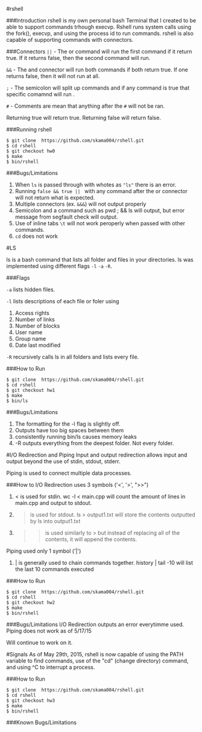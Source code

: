 #rshell


###Introduction
rshell is my own personal bash Terminal that I created to be able to support commands trhough execvp. Rshell runs system calls using the fork(), execvp, and using the process id to run commands. rshell is also capable of supporting commands with connectors.


###Connectors
`||` - The or command will run the first command if it return true. If it returns false, then the second command will run. 

`&&` - The and connector will run both commands if both return true. If one returns false, then it will not run at all.

`;` - The semicolon will split up commands and if any command is true that specific comamnd will run .

`#` - Comments are mean that anything after the `#` will not be ran.


Returning true will return true. Returning false will return false. 

###Running rshell

 ```
 $ git clone  https://github.com/skama004/rshell.git
 $ cd rshell
 $ git checkout hw0
 $ make
 $ bin/rshell
 ```
###Bugs/Limitations

1. When `ls` is passed through with whotes as `"ls"` there is an error.
2. Running `false && true || ` with any command after the or connector will not return what is expected. 
3. Multiple connectors (ex. `&&&`) will not output properly
4. Semicolon and a command such as pwd ; && ls will output, but error message from segfault check will output.
5. Use of inline tabs `\t` will not work peroperly when passed with other commands.
6. `cd` does not work

#LS 

ls is a bash command that lists all folder and files in your directories. ls was implemented using different flags `-l` `-a` `-R`. 


###Flags

`-a` lists hidden files.

`-l` lists descriptions of each file or foler using 

1. Access rights
2. Number of links
3. Number of blocks
4. User name
5. Group name
6. Date last modified

`-R` recursively calls ls in all folders and lists every file.

###How to Run
 ```
 $ git clone  https://github.com/skama004/rshell.git
 $ cd rshell
 $ git checkout hw1
 $ make
 $ bin/ls
 ```
 
###Bugs/Limitations
1. The formatting for the -l flag is slightly off.
2. Outputs have too big spaces between them
3. consistently running bin/ls causes memory leaks
4. -R outputs everything from the deepest folder. Not every folder.


#I/O Redirection and Piping
Input and output redirection allows input and output beyond the use of stdin, stdout, stderr.

Piping is used to connect multiple data processes. 

###How to
I/O Redirection uses 3 symbols ('<', '>', ">>")
1. < is used for stdin. wc -l < main.cpp will count the amount of lines in main.cpp and output to stdout.  
2. > is used for stdout. ls > output1.txt will store the contents outputted by ls into output1.txt
3. >> is used similarly to > but instead of replacing all of the contents, it will append the contents.

Piping used only 1 symbol ('|')
1. | is generally used to chain commands together. history | tail -10 will list the last 10 commands executed

###How to Run
 ```
 $ git clone  https://github.com/skama004/rshell.git
 $ cd rshell
 $ git checkout hw2
 $ make
 $ bin/rshell
 ```

###Bugs/Limitations
I/O Redirection outputs an error everytimme used.
Piping does not work as of 5/17/15 

Will continue to work on it.

#Signals
As of May 29th, 2015, rshell is now capable of using the PATH variable to find commands, use of the "cd" (change directory) command, and using ^C to interrupt a process. 

###How to Run
 ```
 $ git clone  https://github.com/skama004/rshell.git
 $ cd rshell
 $ git checkout hw3
 $ make
 $ bin/rshell
 ```
###Known Bugs/Limitations
